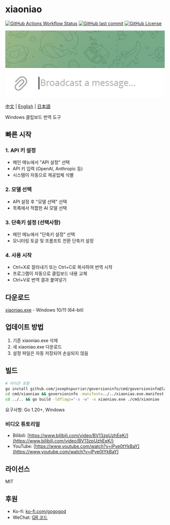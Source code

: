 # xiaoniao

[![GitHub Actions Workflow Status](https://github.com/kaminoguo/xiaoniao/actions/workflows/release.yml/badge.svg)](https://github.com/kaminoguo/xiaoniao/blob/main/.github/workflows/release.yml)
[![GitHub last commit](https://img.shields.io/github/last-commit/kaminoguo/xiaoniao)](https://github.com/kaminoguo/xiaoniao/commits/main/)
[![GitHub License](https://img.shields.io/github/license/kaminoguo/xiaoniao)](https://github.com/kaminoguo/xiaoniao/blob/main/LICENSE)

![Demo](assets/demo.gif)

[中文](README.md) | [English](README_EN.md) | [日本語](README_JP.md)

Windows 클립보드 번역 도구

## 빠른 시작

### 1. API 키 설정

- 메인 메뉴에서 "API 설정" 선택
- API 키 입력 (OpenAI, Anthropic 등)
- 시스템이 자동으로 제공업체 식별

### 2. 모델 선택

- API 설정 후 "모델 선택" 선택
- 목록에서 적합한 AI 모델 선택

### 3. 단축키 설정 (선택사항)

- 메인 메뉴에서 "단축키 설정" 선택
- 모니터링 토글 및 프롬프트 전환 단축키 설정

### 4. 사용 시작

- Ctrl+X로 잘라내기 또는 Ctrl+C로 복사하여 번역 시작
- 프로그램이 자동으로 클립보드 내용 교체
- Ctrl+V로 번역 결과 붙여넣기

## 다운로드

[xiaoniao.exe](https://github.com/kaminoguo/xiaoniao/releases/latest) - Windows 10/11 (64-bit)

## 업데이트 방법

1. 기존 xiaoniao.exe 삭제
2. 새 xiaoniao.exe 다운로드
3. 설정 파일은 자동 저장되어 손실되지 않음

## 빌드

```bash
# 아이콘 포함
go install github.com/josephspurrier/goversioninfo/cmd/goversioninfo@latest
cd cmd/xiaoniao && goversioninfo -manifest=../../xiaoniao.exe.manifest -icon=../../assets/icon.ico ../../versioninfo.json
cd ../.. && go build -ldflags="-s -w" -o xiaoniao.exe ./cmd/xiaoniao
```

요구사항: Go 1.20+, Windows

### 비디오 튜토리얼

- Bilibili: [https://www.bilibili.com/video/BV13zpUzhEeK/](https://www.bilibili.com/video/BV13zpUzhEeK/)
- YouTube: [https://www.youtube.com/watch?v=iPye0tYkBaY](https://www.youtube.com/watch?v=iPye0tYkBaY)

## 라이선스

MIT

## 후원

- Ko-fi: [ko-fi.com/gogogod](https://ko-fi.com/gogogod)
- WeChat: [QR 코드](assets/wechat-pay.jpg)
